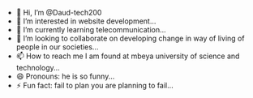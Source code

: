 - 👋 Hi, I’m @Daud-tech200
- 👀 I’m interested in website development...
- 🌱 I’m currently learning telecommunication...
- 💞️ I’m looking to collaborate on developing change in way of living of people in our societies...
- 📫 How to reach me I am found at mbeya university of science and technology...
- 😄 Pronouns: he is so funny...
- ⚡ Fun fact: fail to plan you are planning to fail...

<!---
Daud-tech200/Daud-tech200 is a ✨ special ✨ repository because its `README.md` (this file) appears on your GitHub profile.
You can click the Preview link to take a look at your changes.
--->

